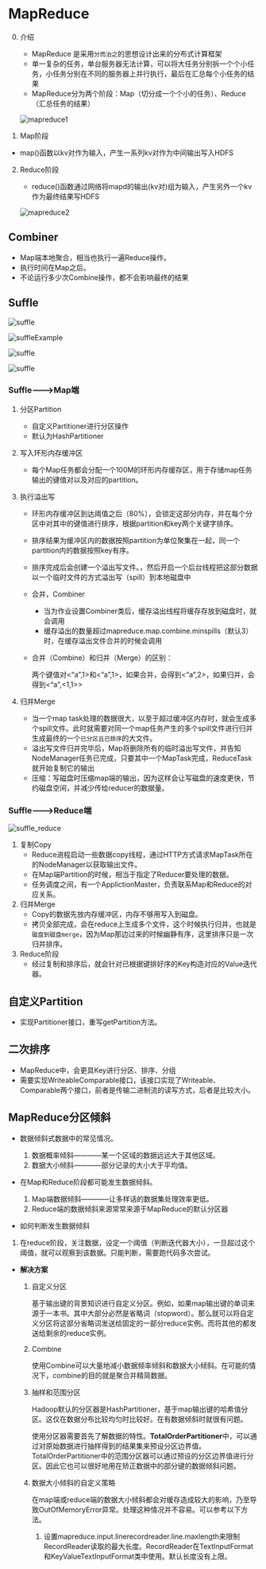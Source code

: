 # MapReduce

0. 介绍
    * MapReduce 是采用`分而治之`的思想设计出来的分布式计算框架
    * 单一复杂的任务，单台服务器无法计算，可以将大任务分别拆一个个小任务，小任务分别在不同的服务器上并行执行，最后在汇总每个小任务的结果
    * MapReduce分为两个阶段：Map（切分成一个个小的任务）、Reduce（汇总任务的结果）

    ![mapreduce1](img\mapreduce1.png)
    
1. Map阶段
   
* map()函数以kv对作为输入，产生一系列kv对作为中间输出写入HDFS
  
2. Reduce阶段
   
    * reduce()函数通过网络将mapd的输出(kv对)组为输入，产生另外一个kv作为最终结果写HDFS
    
    ![mapreduce2](img\mapreduce2.png)

## Combiner
* Map端本地聚合，相当也执行一遍Reduce操作。
* 执行时间在Map之后。
* 不论运行多少次Combine操作，都不会影响最终的结果

## Suffle

![suffle](img/suffle.png)


![suffleExample](img/suffle_example.png)

![suffle](img/suffle_2.png)

![suffle](img/suffle_3.png)

### Suffle--->Map端

1. 分区Partition
    * 自定义Partitioner进行分区操作
    * 默认为HashPartitioner
2. 写入环形内存缓冲区
   
    * 每个Map任务都会分配一个100M的环形内存缓存区，用于存储map任务输出的键值对以及对应的partition。
3. 执行溢出写
    * 环形内存缓冲区到达阈值之后（80%），会锁定这部分内存，并在每个分区中对其中的键值进行排序，根据partition和key两个关键字排序。
    * 排序结果为缓冲区内的数据按照partition为单位聚集在一起，同一个partition内的数据按照key有序。
    * 排序完成后会创建一个溢出写文件。，然后开启一个后台线程把这部分数据以一个临时文件的方式溢出写（spill）到本地磁盘中
    * 合并，Combiner
        * 当为作业设置Combiner类后，缓存溢出线程将缓存存放到磁盘时，就会调用
        * 缓存溢出的数量超过mapreduce.map.combine.minspills（默认3）时，在缓存溢出文件合并的时候会调用
    * 合并（Combine）和归并（Merge）的区别：

        两个键值对<“a”,1>和<“a”,1>，如果合并，会得到<“a”,2>，如果归并，会得到<“a”,<1,1>>
4. 归并Merge
    * 当一个map task处理的数据很大，以至于超过缓冲区内存时，就会生成多个spill文件。此时就需要对同一个map任务产生的多个spill文件进行归并生成最终的一个`已分区且已排序`的大文件。
    * 溢出写文件归并完毕后，Map将删除所有的临时溢出写文件，并告知NodeManager任务已完成，只要其中一个MapTask完成，ReduceTask就开始复制它的输出
    * 压缩：写磁盘时压缩map端的输出，因为这样会让写磁盘的速度更快，节约磁盘空间，并减少传给reducer的数据量。

### Suffle--->Reduce端

![suffle_reduce](img/suffle_reduce.png)

1. 复制Copy
    * Reduce进程启动一些数据copy线程，通过HTTP方式请求MapTask所在的NodeManager以获取输出文件。 
    * 在Map端Partition的时候，相当于指定了Reducer要处理的数据。
    * 任务调度之间，有一个ApplictionMaster，负责联系Map和Reduce的对应关系。
2. 归并Merge
    * Copy的数据先放内存缓冲区，内存不够用写入到磁盘。
    * 拷贝全部完成，会在reduce上生成多个文件，这个时候执行归并，也就是`磁盘到磁盘merge`，因为Map那边过来的时候幽静有序，这里排序只是一次归并排序。
3. Reduce阶段
    * 经过复制和排序后，就会针对已根据键排好序的Key构造对应的Value迭代器。


## 自定义Partition

* 实现Partitioner接口，重写getPartition方法。

## 二次排序

* MapReduce中，会更具Key进行分区、排序、分组
* 需要实现WriteableComparable接口，该接口实现了Writeable、Comparable两个接口，前者是传输二进制流的读写方式，后者是比较大小。

## MapReduce分区倾斜

* 数据倾斜式数据中的常见情况。
    1. 数据概率倾斜————某一个区域的数据远远大于其他区域。
    2. 数据大小倾斜————部分记录的大小大于平均值。
    
* 在Map和Reduce阶段都可能发生数据倾斜。
    1. Map端数据倾斜————让多样话的数据集处理效率更低。
    2. Reduce端的数据倾斜来源常常来源于MapReduce的默认分区器

* 如何判断发生数据倾斜
  
1. 在reduce阶段，关注数据，设定一个阈值（判断迭代器大小），一旦超过这个阈值，就可以观察到该数据。只能判断，需要跑代码多次尝试。
   
* **解决方案**
  
    1. 自定义分区
    
       基于输出键的背景知识进行自定义分区。例如，如果map输出键的单词来源于一本书。其中大部分必然是省略词（stopword）。那么就可以将自定义分区将这部分省略词发送给固定的一部分reduce实例。而将其他的都发送给剩余的reduce实例。
    
    2. Combine
    
       使用Combine可以大量地减小数据频率倾斜和数据大小倾斜。在可能的情况下，combine的目的就是聚合并精简数据。
    
    3. 抽样和范围分区
    
       Hadoop默认的分区器是HashPartitioner，基于map输出键的哈希值分区。这仅在数据分布比较均匀时比较好。在有数据倾斜时就很有问题。
    
       使用分区器需要首先了解数据的特性。**TotalOrderPartitioner**中，可以通过对原始数据进行抽样得到的结果集来预设分区边界值。TotalOrderPartitioner中的范围分区器可以通过预设的分区边界值进行分区。因此它也可以很好地用在矫正数据中的部分键的数据倾斜问题。
    
    4. 数据大小倾斜的自定义策略
    
       在map端或reduce端的数据大小倾斜都会对缓存造成较大的影响，乃至导致OutOfMemoryError异常。处理这种情况并不容易。可以参考以下方法。
    
       1. 设置mapreduce.input.linerecordreader.line.maxlength来限制RecordReader读取的最大长度。RecordReader在TextInputFormat和KeyValueTextInputFormat类中使用。默认长度没有上限。
    
    